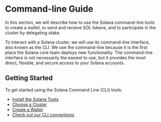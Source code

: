 # Command-line Guide

In this section, we will describe how to use the Solana command-line tools to
create a *wallet*, to send and receive SOL tokens, and to participate in
the cluster by delegating stake.

To interact with a Solana cluster, we will use its command-line interface, also
known as the CLI. We use the command-line because it is the first place the
Solana core team deploys new functionality. The command-line interface is not
necessarily the easiest to use, but it provides the most direct, flexible, and
secure access to your Solana accounts.

## Getting Started
To get started using the Solana Command Line (CLI) tools:
 - [Install the Solana Tools](install-solana-cli-tools.md)
 - [Choose a Cluster](choose-a-cluster.md)
 - [Create a Wallet](../wallet/cli-wallets.md)
 - [Check out our CLI conventions](conventions.md)
